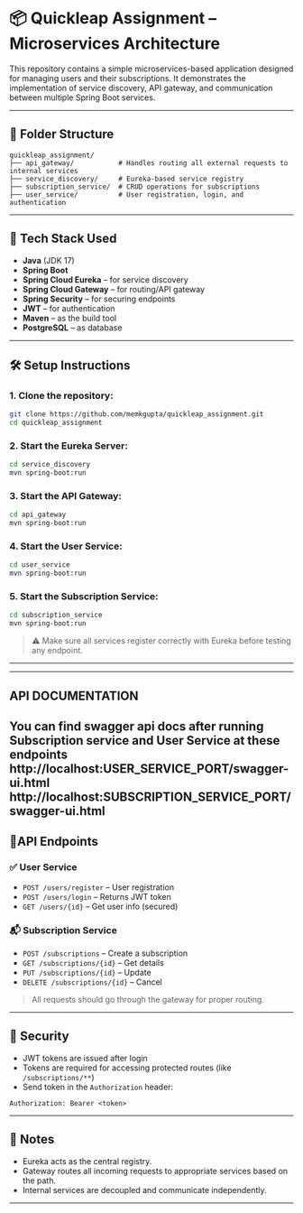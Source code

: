 
# 📦 Quickleap Assignment – Microservices Architecture

This repository contains a simple microservices-based application designed for managing users and their subscriptions. It demonstrates the implementation of service discovery, API gateway, and communication between multiple Spring Boot services.

---

## 📁 Folder Structure

```plaintext
quickleap_assignment/
├── api_gateway/           # Handles routing all external requests to internal services
├── service_discovery/     # Eureka-based service registry
├── subscription_service/  # CRUD operations for subscriptions
├── user_service/          # User registration, login, and authentication
```

---

## 🔧 Tech Stack Used

* **Java** (JDK 17)
* **Spring Boot**
* **Spring Cloud Eureka** – for service discovery
* **Spring Cloud Gateway** – for routing/API gateway
* **Spring Security** – for securing endpoints
* **JWT** – for authentication
* **Maven** – as the build tool
* **PostgreSQL** – as database

---

## 🛠️ Setup Instructions

### 1. Clone the repository:

```bash
git clone https://github.com/memkgupta/quickleap_assignment.git
cd quickleap_assignment
```

### 2. Start the Eureka Server:

```bash
cd service_discovery
mvn spring-boot:run
```

### 3. Start the API Gateway:

```bash
cd api_gateway
mvn spring-boot:run
```

### 4. Start the User Service:

```bash
cd user_service
mvn spring-boot:run
```

### 5. Start the Subscription Service:

```bash
cd subscription_service
mvn spring-boot:run
```

> ⚠️ Make sure all services register correctly with Eureka before testing any endpoint.

---
---
## API DOCUMENTATION

You can find swagger api docs after running Subscription service and User Service at these endpoints
http://localhost:USER_SERVICE_PORT/swagger-ui.html
http://localhost:SUBSCRIPTION_SERVICE_PORT/swagger-ui.html
---
## 🧪API Endpoints

### ✅ User Service

* `POST /users/register` – User registration
* `POST /users/login` – Returns JWT token
* `GET /users/{id}` – Get user info (secured)

### 📬 Subscription Service

* `POST /subscriptions` – Create a subscription
* `GET /subscriptions/{id}` – Get details
* `PUT /subscriptions/{id}` – Update
* `DELETE /subscriptions/{id}` – Cancel

> All requests should go through the gateway for proper routing.

---

## 🔐 Security

* JWT tokens are issued after login
* Tokens are required for accessing protected routes (like `/subscriptions/**`)
* Send token in the `Authorization` header:

```
Authorization: Bearer <token>
```

---

## 📌 Notes

* Eureka acts as the central registry.
* Gateway routes all incoming requests to appropriate services based on the path.
* Internal services are decoupled and communicate independently.

---

